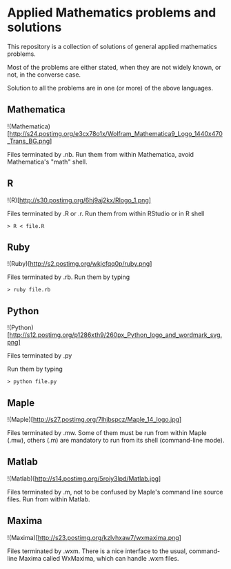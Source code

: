 # Applied Mathematics problems and solutions

This repository is a collection of solutions of general applied mathematics problems.

Most of the problems are either stated, when they are not widely known, or not, in the converse case.

Solution to all the problems are in one (or more) of the above languages.

## Mathematica

!(Mathematica)[http://s24.postimg.org/e3cx78o1x/Wolfram_Mathematica9_Logo_1440x470_Trans_BG.png]

Files terminated by .nb. Run them from within Mathematica, avoid Mathematica's "math" shell.

## R

!(R)[http://s30.postimg.org/6hj9aj2kx/Rlogo_1.png]

Files terminated by .R or .r. Run them from within RStudio or in R shell

```
> R < file.R
```

## Ruby

!(Ruby)[http://s2.postimg.org/wkjcfqq0p/ruby.png]

Files terminated by .rb. Run them by typing

```
> ruby file.rb
```

## Python

!(Python)[http://s12.postimg.org/p1286xth9/260px_Python_logo_and_wordmark_svg.png]

Files terminated by .py

Run them by typing

```
> python file.py
```

## Maple

!(Maple)[http://s27.postimg.org/7lhjbspcz/Maple_14_logo.jpg]

Files terminated by .mw. Some of them must be run from within Maple (.mw), others (.m) are mandatory to run from its shell (command-line mode).

## Matlab

!(Matlab)[http://s14.postimg.org/5roiy3lpd/Matlab.jpg]

Files terminated by .m, not to be confused by Maple's command line source files. Run from within Matlab.

## Maxima

!(Maxima)[http://s23.postimg.org/kzlvhxaw7/wxmaxima.png]

Files terminated by .wxm. There is a nice interface to the usual, command-line Maxima called WxMaxima, which can handle .wxm files.
